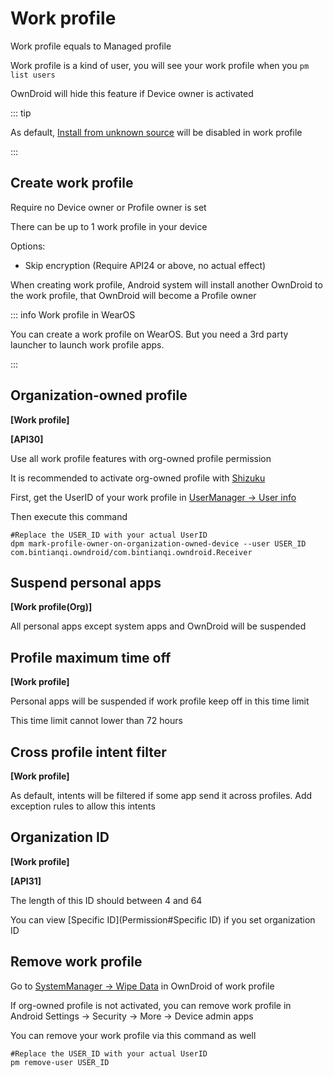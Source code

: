 # Work profile

Work profile equals to Managed profile

Work profile is a kind of user, you will see your work profile when you `pm list users`

OwnDroid will hide this feature if Device owner is activated

::: tip

As default, [Install from unknown source](UserRestriction#Application) will be disabled in work profile

:::

<h2 id="CreateWorkProfile">Create work profile</h2>

Require no Device owner or Profile owner is set

There can be up to 1 work profile in your device

Options:

- Skip encryption (Require API24 or above, no actual effect)

When creating work profile, Android system will install another OwnDroid to the work profile, that OwnDroid will become a Profile owner

::: info Work profile in WearOS

You can create a work profile on WearOS. But you need a 3rd party launcher to launch work profile apps.

:::

<h2 id="OrgOwnedProfile">Organization-owned profile</h2>

**[Work profile]**

**[API30]**

Use all work profile features with org-owned profile permission

It is recommended to activate org-owned profile with [Shizuku](Permission#Shizuku)

First, get the UserID of your work profile in [UserManager -> User info](UserManager#UserInfo)

Then execute this command

```shell
#Replace the USER_ID with your actual UserID
dpm mark-profile-owner-on-organization-owned-device --user USER_ID com.bintianqi.owndroid/com.bintianqi.owndroid.Receiver
```

## Suspend personal apps

**[Work profile(Org)]**

All personal apps except system apps and OwnDroid will be suspended

## Profile maximum time off

**[Work profile]**

Personal apps will be suspended if work profile keep off in this time limit

This time limit cannot lower than 72 hours

## Cross profile intent filter

**[Work profile]**

As default, intents will be filtered if some app send it across profiles. Add exception rules to allow this intents

<h2 id="OrgID">Organization ID</h2>

**[Work profile]**

**[API31]**

The length of this ID should between 4 and 64

You can view [Specific ID](Permission#Specific ID) if you set organization ID

<h2 id="RemoveWorkProfile">Remove work profile</h2>

Go to [SystemManager -> Wipe Data](SystemManager#WipeData) in OwnDroid of work profile

If org-owned profile is not activated, you can remove work profile in Android Settings -> Security -> More -> Device admin apps

You can remove your work profile via this command as well

```shell
#Replace the USER_ID with your actual UserID
pm remove-user USER_ID
```

